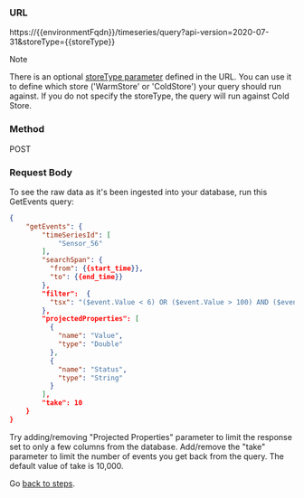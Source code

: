 ### URL
https://{{environmentFqdn}}/timeseries/query?api-version=2020-07-31&storeType={{storeType}}

> [!NOTE]
> There is an optional [storeType parameter](https://docs.microsoft.com/rest/api/time-series-insights/dataaccessgen2/query/execute#uri-parameters) defined in the URL. You can use it to define which store ('WarmStore' or 'ColdStore') your query should run against. If you do not specify the storeType, the query will run against Cold Store. 

### Method
POST

### Request Body
To see the raw data as it's been ingested into your database, run this GetEvents query:

```JSON
{
    "getEvents": {
        "timeSeriesId": [
            "Sensor_56"
        ],
        "searchSpan": {
          "from": {{start_time}},
          "to": {{end_time}}
        },
        "filter":  {
          "tsx": "($event.Value < 6) OR ($event.Value > 100) AND ($event.Status.String = 'Good')"
        },
        "projectedProperties": [
          {
            "name": "Value",
            "type": "Double"
          }, 
          { 
            "name": "Status",
            "type": "String"
          }
        ],
        "take": 10
    }
}
```
Try adding/removing "Projected Properties" parameter to limit the response set to only a few columns from the database. Add/remove the "take" parameter to limit the number of events you get back from the query. The default value of take is 10,000.

Go [back to steps](../step-06-postman-apis/README.md).
